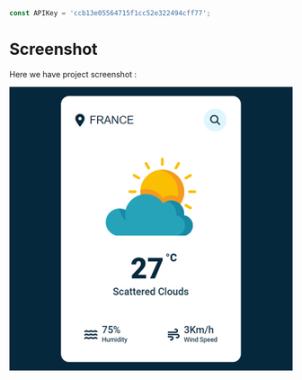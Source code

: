 

```javascript
const APIKey = 'ccb13e05564715f1cc52e322494cff77';
```


# Screenshot
Here we have project screenshot :

![screenshot](screenshot.jpg)

